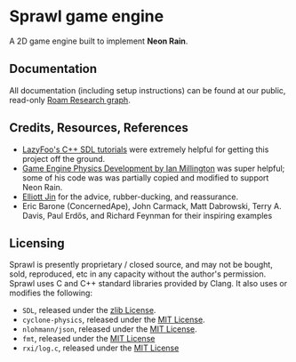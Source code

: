 # Sprawl game engine
A 2D game engine built to implement __Neon Rain__. 

## Documentation
All documentation (including setup instructions) can be found at our public, read-only [Roam Research graph](https://roamresearch.com/#/app/sprawl-engine/page/BP_0F1_2z).

## Credits, Resources, References
- [LazyFoo's C++ SDL tutorials](https://lazyfoo.net/tutorials/SDL/) were extremely helpful for getting this project off the ground.
- [Game Engine Physics Development by Ian Millington](https://www.amazon.com/Game-Physics-Engine-Development-Commercial-Grade/dp/0123819768/) was super helpful; some of his code was was partially copied and modified to support Neon Rain. 
- [Elliott Jin](https://github.com/robot-dreams) for the advice, rubber-ducking, and reassurance.
- Eric Barone (ConcernedApe), John Carmack, Matt Dabrowski, Terry A. Davis, Paul Erdős, and Richard Feynman for their inspiring examples

## Licensing 
Sprawl is presently proprietary / closed source, and may not be bought, sold, reproduced, etc in any capacity without the author's permission. Sprawl uses C and C++ standard libraries provided by Clang. It also uses or modifies the following:
- `SDL`, released under the [zlib License](https://raw.githubusercontent.com/libsdl-org/SDL/main/LICENSE.txt).
- `cyclone-physics`, released under the [MIT License](https://raw.githubusercontent.com/idmillington/cyclone-physics/master/LICENSE).
- `nlohmann/json`, released under the [MIT License](https://raw.githubusercontent.com/nlohmann/json/develop/LICENSE.MIT).
- `fmt`, released under the [MIT License](https://github.com/fmtlib/fmt/blob/master/LICENSE.rst)
- `rxi/log.c`, released under the [MIT License](https://github.com/rxi/log.c/blob/master/LICENSE)
